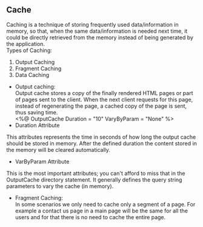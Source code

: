 ## Cache<br>
Caching is a technique of storing frequently used data/information in memory, so that, when the same data/information is needed next time, it could be directly retrieved from the memory instead of being generated by the application.<br>
Types of Caching:
   1) Output Caching
   2) Fragment Caching
   3) Data Caching <br/>
- Output caching:<br>
 Output cache stores a copy of the finally rendered HTML pages or part of pages sent to the client. When the next client requests for this page, instead of regenerating the page, a cached copy of the page is sent, thus saving time.<br>
<%@ OutputCache Duration = "10" VaryByParam = "None" %> <br>
- Duration Attribute

This attributes represents the time in seconds of how long the output cache should be stored in memory. After the defined duration the content stored in the memory will be cleared automatically.

- VarByParam Attribute

This is the most important attributes; you can't afford to miss that in the OutputCache directory statement. It generally defines the query string parameters to vary the cache (in memory).
- Fragment Caching:<br>
In some scenarios we only need to cache only a segment of a page. For example a contact us page in a main page will be the same for all the users and for that there is no need to cache the entire page.
